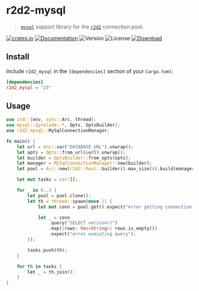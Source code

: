 # r2d2-mysql

> [`mysql`](https://github.com/blackbeam/rust-mysql-simple) support library for the [`r2d2`](https://github.com/sfackler/r2d2) connection pool.

[![crates.io](https://img.shields.io/crates/v/r2d2-mysql?label=latest)](https://crates.io/crates/r2d2-mysql)
[![Documentation](https://docs.rs/r2d2-mysql/badge.svg?version=23)](https://docs.rs/r2d2-mysql/23)
![Version](https://img.shields.io/badge/rustc-1.59+-ab6000.svg)
![License](https://img.shields.io/crates/l/r2d2-mysql.svg)
[![Download](https://img.shields.io/crates/d/r2d2-mysql.svg)](https://crates.io/crates/r2d2-mysql)

## Install

Include `r2d2_mysql` in the `[dependencies]` section of your `Cargo.toml`:

```toml
[dependencies]
r2d2_mysql = "23"
```

## Usage

```rust
use std::{env, sync::Arc, thread};
use mysql::{prelude::*, Opts, OptsBuilder};
use r2d2_mysql::MySqlConnectionManager;

fn main() {
    let url = env::var("DATABASE_URL").unwrap();
    let opts = Opts::from_url(&url).unwrap();
    let builder = OptsBuilder::from_opts(opts);
    let manager = MySqlConnectionManager::new(builder);
    let pool = Arc::new(r2d2::Pool::builder().max_size(4).build(manager).unwrap());

    let mut tasks = vec![];

    for _ in 0..3 {
        let pool = pool.clone();
        let th = thread::spawn(move || {
            let mut conn = pool.get().expect("error getting connection from pool");

            let _ = conn
                .query("SELECT version()")
                .map(|rows: Vec<String>| rows.is_empty())
                .expect("error executing query");
        });

        tasks.push(th);
    }

    for th in tasks {
        let _ = th.join();
    }
}
```
